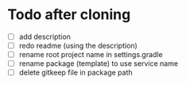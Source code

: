 # Todo after cloning
- [ ] add description
- [ ] redo readme (using the description)
- [ ] rename root project name in settings.gradle
- [ ] rename package (template) to use service name
- [ ] delete gitkeep file in package path
